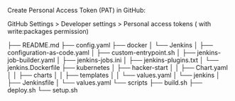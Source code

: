 Create Personal Access Token (PAT) in GitHub:

GitHub Settings > Developer settings > Personal access tokens ( with write:packages permission)


├── README.md
├── config.yaml
├── docker
│   └── Jenkins
│       ├── configuration-as-code.yaml
│       ├── custom-entrypoint.sh
│       ├── jenkins-job-builder.yaml
│       ├── jenkins-jobs.ini
│       ├── jenkins-plugins.txt
│       └── jenkins.Dockerfile
├── kubernetes
│   ├── hacker-start
│   │   ├── Chart.yaml
│   │   ├── charts
│   │   ├── templates
│   │   └── values.yaml
│   └── jenkins
│       ├── Jenkinsfile
│       └── values.yaml
└── scripts
    ├── build.sh
    ├── deploy.sh
    └── setup.sh
